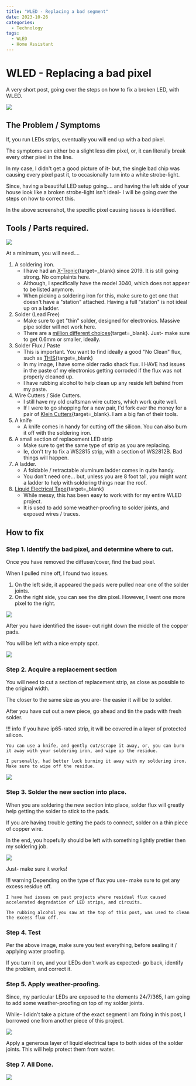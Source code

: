 ```yaml
---
title: "WLED - Replacing a bad segment"
date: 2023-10-26
categories:
  - Technology
tags:
  - WLED
  - Home Assistant
---
```


# WLED - Replacing a bad pixel

A very short post, going over the steps on how to fix a broken LED, with WLED.

![](./assets-wled-bad-segment/wled-bad-pixel.webP)

<!-- more -->

## The Problem / Symptoms

If, you run LEDs strips, eventually you will end up with a bad pixel. 

The symptoms can either be a slight less dim pixel, or, it can literally break every other pixel in the line.

In my case, I didn't get a good picture of it- but, the single bad chip was causing every pixel past it, to occasionally turn into a white strobe-light.

Since, having a beautiful LED setup going.... and having the left side of your house look like a broken strobe-light isn't ideal- I will be going over the steps on how to correct this.

In the above screenshot, the specific pixel causing issues is identified.

## Tools / Parts required.

![](./assets-wled-bad-segment/tools-needed.webP)

At a minimum, you will need....

1. A soldering iron.
    * I have had an [X-Tronic](https://amzn.to/40ejhkR){target=_blank} since 2019. It is still going strong. No complaints here.
    * Although, I specifically have the model 3040, which does not appear to be listed anymore.
    * When picking a soldering iron for this, make sure to get one that doesn't have a "station" attached. Having a full "station" is not ideal up on a ladder.
2. Solder (Lead Free)
    * Make sure to get "thin" solder, designed for electronics. Massive pipe solder will not work here.
    * There are a [million different choices](https://amzn.to/3Shrovk){target=_blank}. Just- make sure to get 0.6mm or smaller, ideally.
3. Solder Flux / Paste
    * This is important. You want to find ideally a good "No Clean" flux, such as [THIS](https://amzn.to/497XoI9){target=_blank}
    * In my image, I have some older radio shack flux. I HAVE had issues in the paste of my electronics getting corroded if the flux was not properly cleaned up. 
    * I have rubbing alcohol to help clean up any reside left behind from my paste. 
4. Wire Cutters / Side Cutters.
    * I still have my old craftsman wire cutters, which work quite well.
    * If I were to go shopping for a new pair, I'd fork over the money for a pair of [Klein Cutters](https://amzn.to/3FxmN0f){target=_blank}. I am a big fan of their tools.
5. A knife
    * A knife comes in handy for cutting off the silicon. You can also burn it off with the soldering iron.
6. A small section of replacement LED strip
    * Make sure to get the same type of strip as you are replacing.
    * Ie, don't try to fix a WS2815 strip, with a section of WS2812B. Bad things will happen.
7. A ladder.
    * A foldable / retractable aluminum ladder comes in quite handy.
    * You don't need one... but, unless you are 8 foot tall, you might want a ladder to help with soldering things near the roof.
8. [Liquid Electrical Tape](https://amzn.to/3s9Q8e9){target=_blank}
    * While messy, this has been easy to work with for my entire WLED project.
    * It is used to add some weather-proofing to solder joints, and exposed wires / traces.
## How to fix

### Step 1. Identify the bad pixel, and determine where to cut.

Once you have removed the diffuser/cover, find the bad pixel.

When I pulled mine off, I found two issues.

1. On the left side, it appeared the pads were pulled near one of the solder joints.
2. On the right side, you can see the dim pixel. However, I went one more pixel to the right.

![](./assets-wled-bad-segment//cut-here.webP)

After you have identified the issue- cut right down the middle of the copper pads.

You will be left with a nice empty spot.

![](./assets-wled-bad-segment/after-cut.webP)

### Step 2. Acquire a replacement section

You will need to cut a section of replacement strip, as close as possible to the original width. 

The closer to the same size as you are- the easier it will be to solder.

After you have cut out a new piece, go ahead and tin the pads with fresh solder.

!!! info
    If you have ip65-rated strip, it will be covered in a layer of protected silicon.

    You can use a knife, and gently cut/scrape it away, or, you can burn it away with your soldering iron, and wipe up the residue.

    I personally, had better luck burning it away with my soldering iron. Make sure to wipe off the residue.

![](./assets-wled-bad-segment/new-piece.webP)

### Step 3. Solder the new section into place.

When you are soldering the new section into place, solder flux will greatly help getting the solder to stick to the pads.

If you are having trouble getting the pads to connect, solder on a thin piece of copper wire.

In the end, you hopefully should be left with something lightly prettier then my soldering job.

![](./assets-wled-bad-segment/new-piece-soldered.webP)

Just- make sure it works!

!!! warning
    Depending on the type of flux you use- make sure to get any excess residue off.

    I have had issues on past projects where residual flux caused accelerated degradation of LED strips, and circuits. 

    The rubbing alcohol you saw at the top of this post, was used to clean the excess flux off. 

### Step 4. Test

Per the above image, make sure you test everything, before sealing it / applying water proofing.

If you turn it on, and your LEDs don't work as expected- go back, identify the problem, and correct it.

### Step 5. Apply weather-proofing.

Since, my particular LEDs are exposed to the elements 24/7/365, I am going to add some weather-proofing on top of my solder joints.

While- I didn't take a picture of the exact segment I am fixing in this post, I borrowed one from another piece of this project.

![](./assets-wled-bad-segment/liquid-electrical-tape.webP)

Apply a generous layer of liquid electrical tape to both sides of the solder joints. This will help protect them from water.

### Step 7. All Done.

![](./assets-wled-bad-segment/all-done.webP)


